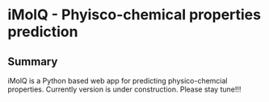 # iMolQ - Phyisco-chemical properties prediction
## Summary
iMolQ is a Python based web app for predicting physico-chemcial properties. Currently version is under construction. Please stay tune!!!
